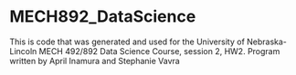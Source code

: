 # MECH892_DataScience

This is code that was generated and used for the University of Nebraska-Lincoln MECH 492/892 Data Science Course, session 2, HW2.
Program written by April Inamura and Stephanie Vavra
